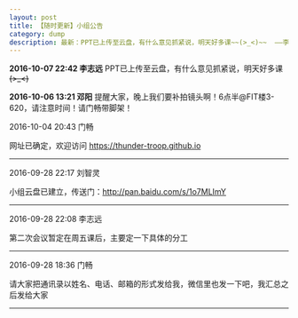 ```yaml
---
layout: post
title: 【随时更新】小组公告
category: dump
description: 最新：PPT已上传至云盘，有什么意见抓紧说，明天好多课~~(>_<)~~  ——李志远
---
```




**2016-10-07  22:42  李志远**
PPT已上传至云盘，有什么意见抓紧说，明天好多课~~(>_<)~~


**2016-10-06 13:21  邓阳**
提醒大家，晚上我们要补拍镜头啊！6点半@FIT楼3-620，请注意时间！请门畅带脚架！


2016-10-04 20:43  门畅

网址已确定，欢迎访问 <https://thunder-troop.github.io>

---

2016-09-28 22:17  刘智灵

小组云盘已建立，传送门：<http://pan.baidu.com/s/1o7MLImY>

---

2016-09-28 22:08  李志远

第二次会议暂定在周五课后，主要定一下具体的分工

---

2016-09-28 18:36  门畅

请大家把通讯录以姓名、电话、邮箱的形式发给我，微信里也发一下吧，我汇总之后发给大家

---




